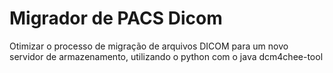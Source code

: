 # Migrador de PACS Dicom
Otimizar o processo de migração de arquivos DICOM para um novo servidor de armazenamento, utilizando o python com o java dcm4chee-tool